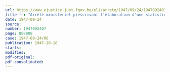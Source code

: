 ```yaml
---
url: https://www.ejustice.just.fgov.be/eli/arrete/1947/09/24/1947092407/justel
title-fr: "Arrêté ministériel prescrivant l'élaboration d'une statistique mensuelle de l'activité et du mouvement des stocks des tanneries"
date: 1947-09-24
source:
number: 1947092407
page: 888888
case: 1947-09-24/06
publication: 1947-10-18
starts:
modifies:
pdf-original:
pdf-consolidated:
---
```



